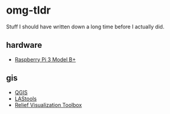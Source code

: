 # omg-tldr

Stuff I should have written down a long time before I actually did.

## hardware

* [Raspberry Pi 3 Model B+](pi3B/pi3B.md)

## gis

* [QGIS](/qgis/qgis.md)
* [LAStools](lastools/lastools.md)
* [Relief Visualization Toolbox](/rtv/rtv.md)
